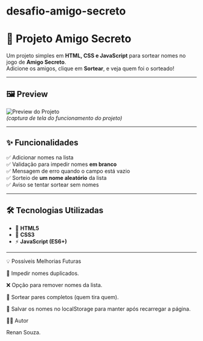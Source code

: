 # desafio-amigo-secreto
# 🎁 Projeto Amigo Secreto

Um projeto simples em **HTML, CSS e JavaScript** para sortear nomes no jogo de **Amigo Secreto**.  
Adicione os amigos, clique em **Sortear**, e veja quem foi o sorteado!  

---

## 🖼️ Preview

![Preview do Projeto](file:///C:/Users/Lavinia.DESKTOP-DELL/Desktop/desafio%20amigo%20secreto.png)  
*(captura de tela do funcionamento do projeto)*

---

## ✨ Funcionalidades

✅ Adicionar nomes na lista  
✅ Validação para impedir nomes **em branco**  
✅ Mensagem de erro quando o campo está vazio  
✅ Sorteio de **um nome aleatório** da lista  
✅ Aviso se tentar sortear sem nomes  

---

## 🛠️ Tecnologias Utilizadas

- 📄 **HTML5**
- 🎨 **CSS3**
- ⚡ **JavaScript (ES6+)**

---
💡 Possíveis Melhorias Futuras

🚫 Impedir nomes duplicados.

❌ Opção para remover nomes da lista.

🔄 Sortear pares completos (quem tira quem).

💾 Salvar os nomes no localStorage para manter após recarregar a página.

👨‍💻 Autor

 Renan Souza.
